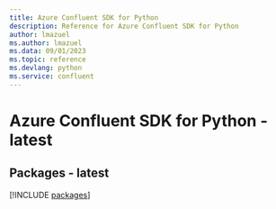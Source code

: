 ```yaml
---
title: Azure Confluent SDK for Python
description: Reference for Azure Confluent SDK for Python
author: lmazuel
ms.author: lmazuel
ms.data: 09/01/2023
ms.topic: reference
ms.devlang: python
ms.service: confluent
---
```

# Azure Confluent SDK for Python - latest
## Packages - latest
[!INCLUDE [packages](confluent-index.md)]